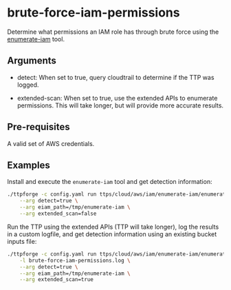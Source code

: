# brute-force-iam-permissions

Determine what permissions an IAM role has through brute force
using the [enumerate-iam](https://github.com/andresriancho/enumerate-iam) tool.

## Arguments

- detect: When set to true, query cloudtrail to determine if the
  TTP was logged.

- extended-scan: When set to true, use the extended APIs to
  enumerate permissions. This will take longer, but will provide
  more accurate results.

## Pre-requisites

A valid set of AWS credentials.

## Examples

Install and execute the `enumerate-iam` tool and get detection
information:

```bash
./ttpforge -c config.yaml run ttps/cloud/aws/iam/enumerate-iam/enumerate-iam.yaml \
    --arg detect=true \
    --arg eiam_path=/tmp/enumerate-iam \
    --arg extended_scan=false
```

Run the TTP using the extended APIs (TTP will take longer), log the
results in a custom logfile, and get detection information using an
existing bucket inputs file:

```bash
./ttpforge -c config.yaml run ttps/cloud/aws/iam/enumerate-iam/enumerate-iam.yaml \
    -l brute-force-iam-permissions.log \
    --arg detect=true \
    --arg eiam_path=/tmp/enumerate-iam \
    --arg extended_scan=true
```
